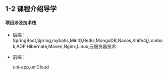 ## 1-2 课程介绍导学

#### 项目涉及技术栈

- 后端：SpringBoot,Spring,mybatis,MinIO,Redis,MongoDB,Nacos,Knife4j,Lombok,AOP,Hibernate,Maven,Nginx,Linux,云服务器技术

- 前端：

  uni-app,uniCloud